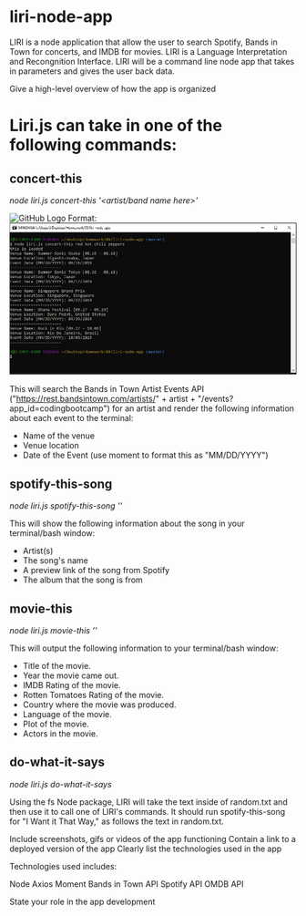 # liri-node-app


LIRI is a node application that allow the user to search Spotify, Bands in Town for concerts, and IMDB for movies. LIRI is a Language Interpretation and Recongnition Interface. LIRI will be a command line node app that takes in parameters and gives the user back data.

Give a high-level overview of how the app is organized



# Liri.js can take in one of the following commands:

## concert-this
*node liri.js concert-this '<artist/band name here>'*

![GitHub Logo](/images/logo.png)
Format: ![Bands In Town API](https://github.com/J-Mey/liri-node-app/blob/master/Images/bandsintown.JPG?raw=true)

This will search the Bands in Town Artist Events API ("https://rest.bandsintown.com/artists/" + artist + "/events?app_id=codingbootcamp") for an artist and render the following information about each event to the terminal:

* Name of the venue
* Venue location
* Date of the Event (use moment to format this as "MM/DD/YYYY")

## spotify-this-song
*node liri.js spotify-this-song '<song name here>'*

This will show the following information about the song in your terminal/bash window:

* Artist(s)
* The song's name
* A preview link of the song from Spotify
* The album that the song is from

## movie-this
*node liri.js movie-this '<movie name here>'*

This will output the following information to your terminal/bash window:

* Title of the movie.
* Year the movie came out.
* IMDB Rating of the movie.
* Rotten Tomatoes Rating of the movie.
* Country where the movie was produced.
* Language of the movie.
* Plot of the movie.
* Actors in the movie.


## do-what-it-says
*node liri.js do-what-it-says*

Using the fs Node package, LIRI will take the text inside of random.txt and then use it to call one of LIRI's commands.
It should run spotify-this-song for "I Want it That Way," as follows the text in random.txt.


Include screenshots, gifs or videos of the app functioning
Contain a link to a deployed version of the app
Clearly list the technologies used in the app

Technologies used includes:

Node
Axios
Moment
Bands in Town API
Spotify API
OMDB API




State your role in the app development